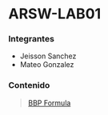# ARSW-LAB01

### Integrantes

- Jeisson Sanchez
- Mateo Gonzalez

### Contenido

> [BBP Formula](/tree/master/BBP%20formula)


